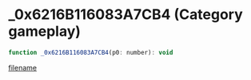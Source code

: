 # _0x6216B116083A7CB4 (Category gameplay)

```js
function _0x6216B116083A7CB4(p0: number): void
```

[filename](_0x6216B116083A7CB4_m.md ':include')